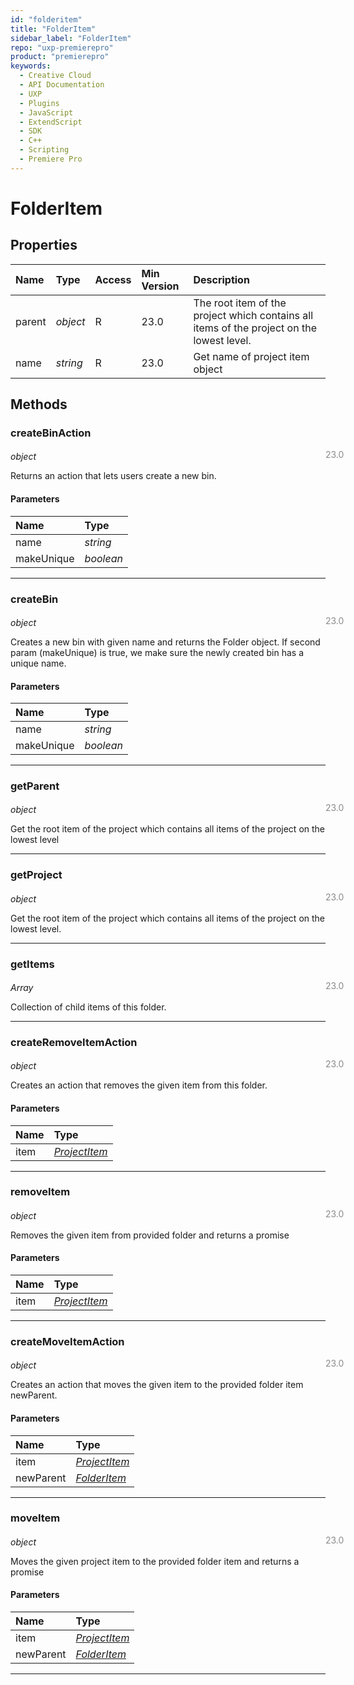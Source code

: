 ```yaml
---
id: "folderitem"
title: "FolderItem"
sidebar_label: "FolderItem"
repo: "uxp-premierepro"
product: "premierepro"
keywords:
  - Creative Cloud
  - API Documentation
  - UXP
  - Plugins
  - JavaScript
  - ExtendScript
  - SDK
  - C++
  - Scripting
  - Premiere Pro
---
```


# FolderItem

## Properties

| Name | Type | Access | Min Version | Description |
| :------ | :------ | :------ | :------ | :------ |
| parent | *object* | R | 23.0 | The root item of the project which contains all items of the project on the lowest level. |
| name | *string* | R | 23.0 | Get name of project item object |

## Methods

### createBinAction

<span class="minversion" style="display: block; margin-bottom: -1em; margin-left: 36em; float:left; opacity:0.5;">23.0</span>

*object*

Returns an action that lets users create a new bin.

#### Parameters

| Name | Type |
| :------ | :------ |
| name | *string* |
| makeUnique | *boolean* |

___

### createBin

<span class="minversion" style="display: block; margin-bottom: -1em; margin-left: 36em; float:left; opacity:0.5;">23.0</span>

*object*

Creates a new bin with given name and returns the Folder object. If second param (makeUnique) is true, we make sure the newly created bin has a unique name.

#### Parameters

| Name | Type |
| :------ | :------ |
| name | *string* |
| makeUnique | *boolean* |

___

### getParent

<span class="minversion" style="display: block; margin-bottom: -1em; margin-left: 36em; float:left; opacity:0.5;">23.0</span>

*object*

Get the root item of the project which contains all items of the project on the lowest level

___

### getProject

<span class="minversion" style="display: block; margin-bottom: -1em; margin-left: 36em; float:left; opacity:0.5;">23.0</span>

*object*

Get the root item of the project which contains all items of the project on the lowest level.

___

### getItems

<span class="minversion" style="display: block; margin-bottom: -1em; margin-left: 36em; float:left; opacity:0.5;">23.0</span>

*Array*

Collection of child items of this folder.

___

### createRemoveItemAction

<span class="minversion" style="display: block; margin-bottom: -1em; margin-left: 36em; float:left; opacity:0.5;">23.0</span>

*object*

Creates an action that removes the given item from this folder.

#### Parameters

| Name | Type |
| :------ | :------ |
| item | [*ProjectItem*](/ppro_reference/classes/projectitem/) |

___

### removeItem

<span class="minversion" style="display: block; margin-bottom: -1em; margin-left: 36em; float:left; opacity:0.5;">23.0</span>

*object*

Removes the given item from provided folder and returns a promise

#### Parameters

| Name | Type |
| :------ | :------ |
| item | [*ProjectItem*](/ppro_reference/classes/projectitem/) |

___

### createMoveItemAction

<span class="minversion" style="display: block; margin-bottom: -1em; margin-left: 36em; float:left; opacity:0.5;">23.0</span>

*object*

Creates an action that moves the given item to the provided folder item newParent.

#### Parameters

| Name | Type |
| :------ | :------ |
| item | [*ProjectItem*](/ppro_reference/classes/projectitem/) |
| newParent | [*FolderItem*](/ppro_reference/classes/folderitem/) |

___

### moveItem

<span class="minversion" style="display: block; margin-bottom: -1em; margin-left: 36em; float:left; opacity:0.5;">23.0</span>

*object*

Moves the given project item to the provided folder item and returns a promise

#### Parameters

| Name | Type |
| :------ | :------ |
| item | [*ProjectItem*](/ppro_reference/classes/projectitem/) |
| newParent | [*FolderItem*](/ppro_reference/classes/folderitem/) |

___


